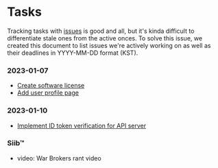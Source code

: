 # Tasks

Tracking tasks with [issues](https://github.com/exyleio/exyleio/issues)
is good and all, but it's kinda difficult to differentiate stale ones
from the active onces. To solve this issue, we created this document to
list issues we're actively working on as well as their deadlines in
YYYY-MM-DD format (KST).

### 2023-01-07

- [Create software license](https://github.com/exyleio/exyleio/issues/22)
- [Add user profile page](https://github.com/exyleio/exyleio/issues/103)

### 2023-01-10

- [Implement ID token verification for API server](https://github.com/exyleio/exyleio/issues/100)

### Siib™

- video: War Brokers rant video
